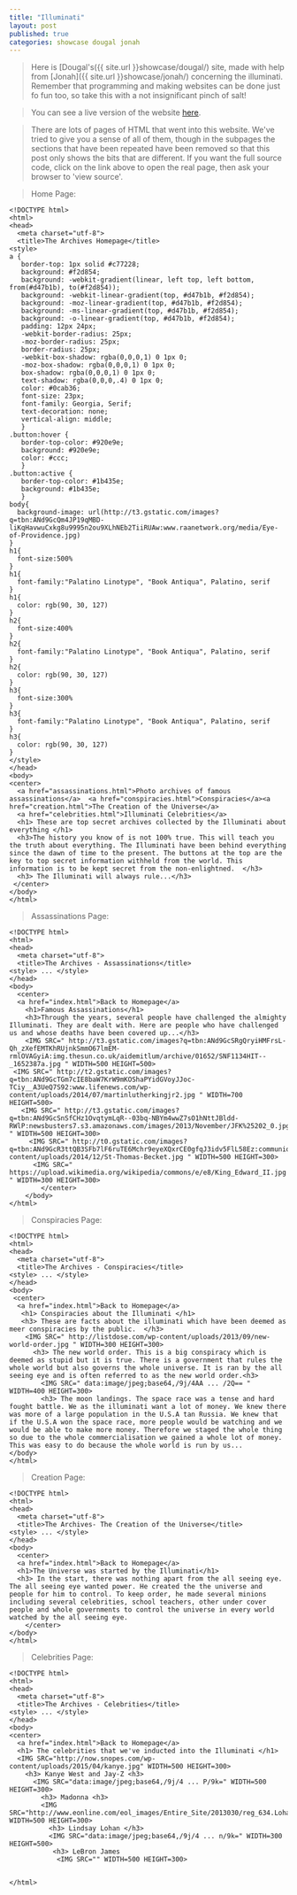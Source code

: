 ```yaml
---
title: "Illuminati"
layout: post
published: true
categories: showcase dougal jonah
---
```


> Here is [Dougal's({{ site.url }}showcase/dougal/) site, made with help from [Jonah]({{ site.url }}showcase/jonah/) concerning the illuminati. Remember that programming and making websites can be done just fo fun too, so take this with a not insignificant pinch of salt!

> You can see a live version of the website [here](/files/showcase/Dougal/Illuminati).

> There are lots of pages of HTML that went into this website. We've tried to give you a sense of all of them, though in the subpages the sections that have been repeated have been removed so that this post only shows the bits that are different. If you want the full source code, click on the link above to open the real page, then ask your browser to 'view source'.

> Home Page:

    <!DOCTYPE html>
    <html>
    <head>
      <meta charset="utf-8">
      <title>The Archives Homepage</title>
    <style>
    a {
       border-top: 1px solid #c77228;
       background: #f2d854;
       background: -webkit-gradient(linear, left top, left bottom, from(#d47b1b), to(#f2d854));
       background: -webkit-linear-gradient(top, #d47b1b, #f2d854);
       background: -moz-linear-gradient(top, #d47b1b, #f2d854);
       background: -ms-linear-gradient(top, #d47b1b, #f2d854);
       background: -o-linear-gradient(top, #d47b1b, #f2d854);
       padding: 12px 24px;
       -webkit-border-radius: 25px;
       -moz-border-radius: 25px;
       border-radius: 25px;
       -webkit-box-shadow: rgba(0,0,0,1) 0 1px 0;
       -moz-box-shadow: rgba(0,0,0,1) 0 1px 0;
       box-shadow: rgba(0,0,0,1) 0 1px 0;
       text-shadow: rgba(0,0,0,.4) 0 1px 0;
       color: #0cab36;
       font-size: 23px;
       font-family: Georgia, Serif;
       text-decoration: none;
       vertical-align: middle;
       }
    .button:hover {
       border-top-color: #920e9e;
       background: #920e9e;
       color: #ccc;
       }
    .button:active {
       border-top-color: #1b435e;
       background: #1b435e;
       }
    body{
      background-image: url(http://t3.gstatic.com/images?q=tbn:ANd9GcQm4JP19qMBD-liKqHavwuCxkg8u9995n2ou9XLhNEb2TiiRUAw:www.raanetwork.org/media/Eye-of-Providence.jpg)
    }
    h1{
      font-size:500%
    }
    h1{
      font-family:"Palatino Linotype", "Book Antiqua", Palatino, serif
    }
    h1{
      color: rgb(90, 30, 127)
    }
    h2{
      font-size:400%
    }
    h2{
      font-family:"Palatino Linotype", "Book Antiqua", Palatino, serif
    }
    h2{
      color: rgb(90, 30, 127)
    }
    h3{
      font-size:300%
    }
    h3{
      font-family:"Palatino Linotype", "Book Antiqua", Palatino, serif
    }
    h3{
      color: rgb(90, 30, 127)
    }
    </style>
    </head>
    <body>
    <center>
      <a href="assassinations.html">Photo archives of famous assassinations</a>  <a href="conspiracies.html">Conspiracies</a><a href="creation.html">The Creation of the Universe</a>
      <a href="celebrities.html">Illuminati Celebrities</a>
      <h1> These are top secret archives collected by the Illuminati about everything </h1>
      <h3>The history you know of is not 100% true. This will teach you the truth about everything. The Illuminati have been behind everything since the dawn of time to the present. The buttons at the top are the key to top secret information withheld from the world. This information is to be kept secret from the non-enlightned.  </h3>
      <h3> The Illuminati will always rule...</h3>
     </center>
    </body>
    </html>

> Assassinations Page:

    <!DOCTYPE html>
    <html>
    <head>
      <meta charset="utf-8">
      <title>The Archives - Assassinations</title>
    <style> ... </style>
    </head>
    <body>
      <center>
      <a href="index.html">Back to Homepage</a>
        <h1>Famous Assassinations</h1>    
        <h3>Through the years, several people have challenged the almighty Illuminati. They are dealt with. Here are people who have challenged us and whose deaths have been covered up...</h3>
        <IMG SRC=" http://t3.gstatic.com/images?q=tbn:ANd9GcSRgQryiHMFrsL-Qh_zXefEMTKhRUjnkSmmO67lmEM-rmlOVAGyiA:img.thesun.co.uk/aidemitlum/archive/01652/SNF1134HIT--_1652387a.jpg " WIDTH=500 HEIGHT=500> 
     <IMG SRC=" http://t2.gstatic.com/images?q=tbn:ANd9GcTGm7cIE8baW7KrW9mKOShaPYidGVoyJJoc-TCiy__A3UeQ7S92:www.lifenews.com/wp-content/uploads/2014/07/martinlutherkingjr2.jpg " WIDTH=700 HEIGHT=500>  
       <IMG SRC=" http://t3.gstatic.com/images?q=tbn:ANd9GcSnSfCHz1OvqtymLqR--03bq-NBYm4wwZ7sO1hNttJBldd-RWlP:newsbusters7.s3.amazonaws.com/images/2013/November/JFK%25202_0.jpg " WIDTH=500 HEIGHT=300> 
         <IMG SRC=" http://t0.gstatic.com/images?q=tbn:ANd9GcR3ttQB3SFb7lF6ruTE6Mchr9eyeXQxrCE0gfqJ3idv5FlL58Ez:communio.stblogs.org/wp-content/uploads/2014/12/St-Thomas-Becket.jpg " WIDTH=500 HEIGHT=300>
          <IMG SRC=" https://upload.wikimedia.org/wikipedia/commons/e/e8/King_Edward_II.jpg " WIDTH=300 HEIGHT=300> 
            </center>
        </body>
    </html>

> Conspiracies Page:

    <!DOCTYPE html>
    <html>
    <head>
      <meta charset="utf-8">
      <title>The Archives - Conspiracies</title>
    <style> ... </style>
    </head>
    <body>
     <center>
      <a href="index.html">Back to Homepage</a>
       <h1> Conspiracies about the Illuminati </h1>
       <h3> These are facts about the illuminati which have been deemed as meer conspiracies by the public.  </h3>
        <IMG SRC=" http://listdose.com/wp-content/uploads/2013/09/new-world-order.jpg " WIDTH=300 HEIGHT=300>
          <h3> The new world order. This is a big conspiracy which is deemed as stupid but it is true. There is a government that rules the whole world but also governs the whole universe. It is ran by the all seeing eye and is often referred to as the new world order.<h3>
            <IMG SRC=" data:image/jpeg;base64,/9j/4AA ... /2Q== " WIDTH=400 HEIGHT=300>
            <h3> The moon landings. The space race was a tense and hard fought battle. We as the illuminati want a lot of money. We knew there was more of a large population in the U.S.A tan Russia. We knew that if the U.S.A won the space race, more people would be watching and we would be able to make more money. Therefore we staged the whole thing so due to the whole commercialisation we gained a whole lot of money. This was easy to do because the whole world is run by us... 
    </body>
    </html>

> Creation Page:

    <!DOCTYPE html>
    <html>
    <head>
      <meta charset="utf-8">
      <title>The Archives- The Creation of the Universe</title>
    <style> ... </style>
    </head>
    <body>
      <center>
      <a href="index.html">Back to Homepage</a>
      <h1>The Universe was started by the Illuminati</h1>
      <h3> In the start, there was nothing apart from the all seeing eye. The all seeing eye wanted power. He created the the universe and people for him to control. To keep order, he made several minions including several celebrities, school teachers, other under cover people and whole governments to control the universe in every world watched by the all seeing eye.
        </center>
    </body>
    </html>

> Celebrities Page:

    <!DOCTYPE html>
    <html>
    <head>
      <meta charset="utf-8">
      <title>The Archives - Celebrities</title>
    <style> ... </style>
    </head>
    <body>
    <center>
      <a href="index.html">Back to Homepage</a>
      <h1> The celebrities that we've inducted into the Illuminati </h1>
      <IMG SRC="http://now.snopes.com/wp-content/uploads/2015/04/kanye.jpg" WIDTH=500 HEIGHT=300>
        <h3> Kanye West and Jay-Z <h3>
          <IMG SRC="data:image/jpeg;base64,/9j/4 ... P/9k=" WIDTH=500 HEIGHT=300>
            <h3> Madonna <h3>
            <IMG SRC="http://www.eonline.com/eol_images/Entire_Site/2013030/reg_634.LohanTat.ms.013013.jpg" WIDTH=500 HEIGHT=300>
              <h3> Lindsay Lohan </h3>
              <IMG SRC="data:image/jpeg;base64,/9j/4 ... n/9k=" WIDTH=300 HEIGHT=500>
               <h3> LeBron James
                <IMG SRC="" WIDTH=500 HEIGHT=300>


    </html>